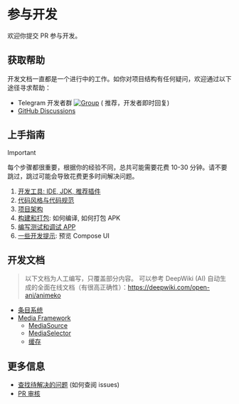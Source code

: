 # 参与开发

欢迎你提交 PR 参与开发。

## 获取帮助

开发文档一直都是一个进行中的工作。如你对项目结构有任何疑问，欢迎通过以下途径寻求帮助：

- Telegram
  开发者群 [![Group](https://img.shields.io/badge/Telegram-2CA5E0?style=flat-squeare&logo=telegram&logoColor=white)](https://t.me/openani_dev) (
  推荐，开发者即时回复)
- [GitHub Discussions](https://github.com/open-ani/ani/discussions)

## 上手指南

> [!IMPORTANT]
> 每个步骤都很重要，根据你的经验不同，总共可能需要花费 10-30 分钟。请不要跳过，跳过可能会导致花费更多时间解决问题。

1. [开发工具: IDE, JDK, 推荐插件](setup.md)
2. [代码风格与代码规范](code-style.md)
3. [项目架构](architecture.md)
4. [构建和打包](building.md): 如何编译, 如何打包 APK
5. [编写测试和调试 APP](testing.md)
6. [一些开发提示](dev-tips.md): 预览 Compose UI

## 开发文档

> 以下文档为人工编写，只覆盖部分内容。
> 可以参考 DeepWiki (AI) 自动生成的全面在线文档（有很高正确性）：<https://deepwiki.com/open-ani/animeko>

- [条目系统](code/subjects.md)
- [Media Framework](code/media-framework.md)
    - [MediaSource](code/media/media-source.md)
    - [MediaSelector](code/media/media-selector.md)
    - [缓存](code/media/media-cache.md)

## 更多信息

- [查找待解决的问题](issues.md) (如何查阅 issues)
- [PR 审核](pr-review.md)
